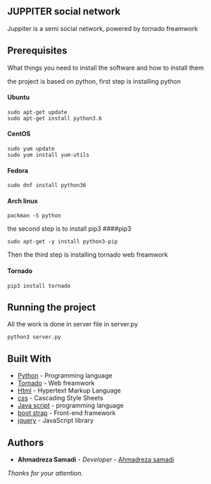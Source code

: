 ## JUPPITER social network
Juppiter is a semi social network, powered by tornado freamwork

## Prerequisites

What things you need to install the software and how to install them

the project is based on python, first step is installing python

#### Ubuntu
```
sudo apt-get update
sudo apt-get install python3.6
```
#### CentOS
```
sudo yum update
sudo yum install yum-utils
```
#### Fedora
```
sudo dnf install python36
```
#### Arch linux
```
packman -S python
```
the second step is to install pip3 
####pip3
```
sudo apt-get -y install python3-pip

```
Then the third step is installing tornado web freamwork
#### Tornado
```
pip3 install tornado
```

## Running the project
All the work is done in server file in server.py
```
python3 server.py
```

## Built With

* [Python](https://www.python.org/) - Programming language
* [Tornado](https://www.tornadoweb.org) - Web freamwork
* [Html](https://developer.mozilla.org/en/docs/Web/HTML) - Hypertext Markup Language
* [css](https://developer.mozilla.org/en-US/docs/Web/CSS) - Cascading Style Sheets
* [Java script](https://www.javascript.com) - programming language
* [boot strap](https://getbootstrap.com) - Front-end framework
* [jquery](https://jquery.com) - JavaScript library

## Authors

* **Ahmadreza Samadi** - *Developer* - [Ahmadreza samadi](https://github.com/ahmadreza-smdi)

*Thanks for your attention.*
